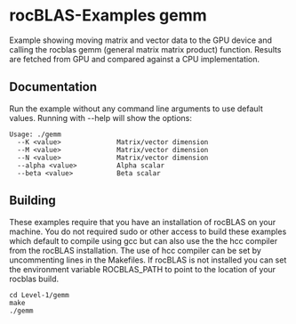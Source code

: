 # rocBLAS-Examples gemm
Example showing moving matrix and vector data to the GPU device and calling the rocblas gemm (general matrix matrix product) function. Results are fetched from GPU and compared against a CPU implementation.

## Documentation
Run the example without any command line arguments to use default values.
Running with --help will show the options:

    Usage: ./gemm
      --K <value>              Matrix/vector dimension
      --M <value>              Matrix/vector dimension
      --N <value>              Matrix/vector dimension
      --alpha <value>          Alpha scalar
      --beta <value>           Beta scalar

## Building
These examples require that you have an installation of rocBLAS on your machine.  You do not required sudo or other access to build these examples which default to compile using gcc but can also use the the hcc compiler from the rocBLAS installation.   The use of hcc compiler can be set by uncommenting lines in the Makefiles.  If rocBLAS is not installed you can set the environment variable ROCBLAS_PATH to point to the location of your rocblas build. 

    cd Level-1/gemm 
    make
    ./gemm
 